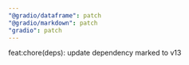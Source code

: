 ```yaml
---
"@gradio/dataframe": patch
"@gradio/markdown": patch
"gradio": patch
---
```


feat:chore(deps): update dependency marked to v13
